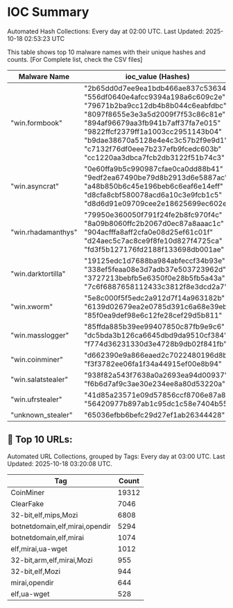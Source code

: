 # IOC Summary

Automated Hash Collections: Every day at 02:00 UTC. Last Updated: 2025-10-18 02:53:23 UTC

This table shows top 10 malware names with their unique hashes and counts. [For Complete list, check the CSV files]

| Malware Name | ioc_value (Hashes) | Count |
|--------------|--------------------|-------|
|  "win.formbook" |  "2b65dd0d7ee9ea1bdb466ae837c53634"<br> "556df0640e4afcc9394a198a6c609c2e"<br> "79671b2ba9cc12db4b8b044c6eabfdbc"<br> "8097f8655e3e3a5d2009f7f53c86c81e"<br> "894af96679aa3fb941b7aff37fa7e015"<br> "9822ffcf2379ff1a1003cc2951143b04"<br> "b9dae38670a5128e4e4c3c57b2f9e9d1"<br> "c7132f76df0eee7b237efb9fcedc603b"<br> "cc1220aa3dbca7fcb2db3122f51b74c3" | 9 |
|  "win.asyncrat" |  "0e60ffa9b5c990987cfae0ca0dd88b41"<br> "9edf2ea67490be79d8b2913d6e5887ac"<br> "a48b850b6c45e196beb6c6eaf6e14eff"<br> "d8cfa8cbf580078acd6a10c3e9fcb1c5"<br> "d8d6d91e09709cee2e18625699ec602e" | 5 |
|  "win.rhadamanthys" |  "79950e360050f791f24fe2b8fc970f4c"<br> "8a09b8060ffc2b2067d0ec87a8aaac1c"<br> "904acfffa8aff2cfa0e08d25ef61c01f"<br> "d24aec5c7ac8ce9f8fe10d827f4725ca"<br> "fd3f5b127176fd2188f133698db001ae" | 5 |
|  "win.darktortilla" |  "19125edc1d7688ba984abfeccf34b93e"<br> "338ef5feaa08e3d7adb37e503723962d"<br> "3727213bebfb5e6350f0e28b5fb5a43a"<br> "7c6f6887658112433c3812f8e3dcd2a7" | 4 |
|  "win.xworm" |  "5e8c000f5f5edc2a912d7f14a963182b"<br> "6139d02679ea2e0785d391c6a68e39eb"<br> "85f0ea9def98e6c12fe28cef29d5b811" | 3 |
|  "win.masslogger" |  "85ffda885b39ee99407850c87fb9e9c6"<br> "dc5bda3b126ca6645dbd9da9510cf384"<br> "f774d36231330d3e4728b9db02f841fb" | 3 |
|  "win.coinminer" |  "d662390e9a866eaed2c7022480196d8b"<br> "f3f3782ee06fa1f34a44915ef00e8b94" | 2 |
|  "win.salatstealer" |  "938f82a543f7638a0a2693ea94d00937"<br> "f6b6d7af9c3ae30e234ee8a80d53220a" | 2 |
|  "win.ufrstealer" |  "41d85a23571e09d57856ccf8706e87a8"<br> "56420977b897ab1c95dc1c58e7404b55" | 2 |
|  "unknown_stealer" |  "65036efbb6befc29d27ef1ab26344428" | 1 |

<!-- url_summary_start -->
## 🔗 Top 10 URLs:

Automated URL Collections, grouped by Tags: Every day at 03:00 UTC. Last Updated: 2025-10-18 03:20:08 UTC.

| Tag | Count |
|-----|-------|
| CoinMiner | 19312 |
| ClearFake | 7046 |
| 32-bit,elf,mips,Mozi | 6808 |
| botnetdomain,elf,mirai,opendir | 5294 |
| botnetdomain,elf,mirai | 1074 |
| elf,mirai,ua-wget | 1012 |
| 32-bit,arm,elf,mirai,Mozi | 955 |
| 32-bit,elf,Mozi | 944 |
| mirai,opendir | 644 |
| elf,ua-wget | 528 |
<!-- url_summary_end -->
